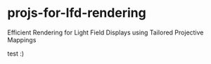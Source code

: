 # projs-for-lfd-rendering
Efficient Rendering for Light Field Displays using Tailored Projective Mappings

test :)